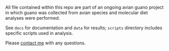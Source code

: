 All file contained within this repo are part of an ongoing avian guano project in which guano was collected from avian species and molecular diet analyses were performed. 

See `docs` for documentation and `data` for results; `scripts` directory includes specific scripts used in analysis.  

Please [contact me](mailto:devon.orourke@gmail.com) with any questions. 
